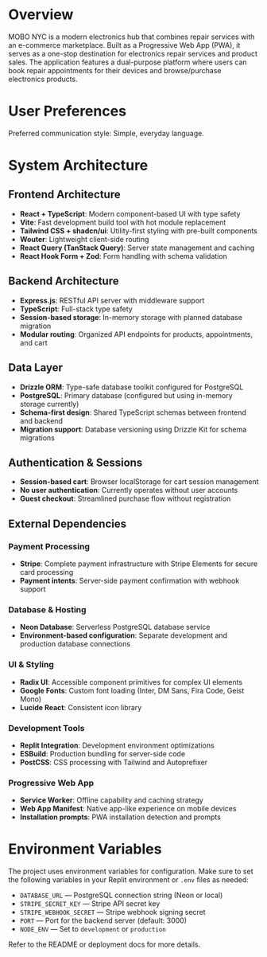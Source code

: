 # Overview

MOBO NYC is a modern electronics hub that combines repair services with an e-commerce marketplace. Built as a Progressive Web App (PWA), it serves as a one-stop destination for electronics repair services and product sales. The application features a dual-purpose platform where users can book repair appointments for their devices and browse/purchase electronics products.

# User Preferences

Preferred communication style: Simple, everyday language.

# System Architecture

## Frontend Architecture
- **React + TypeScript**: Modern component-based UI with type safety
- **Vite**: Fast development build tool with hot module replacement
- **Tailwind CSS + shadcn/ui**: Utility-first styling with pre-built components
- **Wouter**: Lightweight client-side routing
- **React Query (TanStack Query)**: Server state management and caching
- **React Hook Form + Zod**: Form handling with schema validation

## Backend Architecture
- **Express.js**: RESTful API server with middleware support
- **TypeScript**: Full-stack type safety
- **Session-based storage**: In-memory storage with planned database migration
- **Modular routing**: Organized API endpoints for products, appointments, and cart

## Data Layer
- **Drizzle ORM**: Type-safe database toolkit configured for PostgreSQL
- **PostgreSQL**: Primary database (configured but using in-memory storage currently)
- **Schema-first design**: Shared TypeScript schemas between frontend and backend
- **Migration support**: Database versioning using Drizzle Kit for schema migrations

## Authentication & Sessions
- **Session-based cart**: Browser localStorage for cart session management
- **No user authentication**: Currently operates without user accounts
- **Guest checkout**: Streamlined purchase flow without registration

## External Dependencies

### Payment Processing
- **Stripe**: Complete payment infrastructure with Stripe Elements for secure card processing
- **Payment intents**: Server-side payment confirmation with webhook support

### Database & Hosting
- **Neon Database**: Serverless PostgreSQL database service
- **Environment-based configuration**: Separate development and production database connections

### UI & Styling
- **Radix UI**: Accessible component primitives for complex UI elements
- **Google Fonts**: Custom font loading (Inter, DM Sans, Fira Code, Geist Mono)
- **Lucide React**: Consistent icon library

### Development Tools
- **Replit Integration**: Development environment optimizations
- **ESBuild**: Production bundling for server-side code
- **PostCSS**: CSS processing with Tailwind and Autoprefixer

### Progressive Web App
- **Service Worker**: Offline capability and caching strategy
- **Web App Manifest**: Native app-like experience on mobile devices
- **Installation prompts**: PWA installation detection and prompts

# Environment Variables

The project uses environment variables for configuration. Make sure to set the following variables in your Replit environment or `.env` files as needed:

- `DATABASE_URL` — PostgreSQL connection string (Neon or local)
- `STRIPE_SECRET_KEY` — Stripe API secret key
- `STRIPE_WEBHOOK_SECRET` — Stripe webhook signing secret
- `PORT` — Port for the backend server (default: 3000)
- `NODE_ENV` — Set to `development` or `production`

Refer to the README or deployment docs for more details.